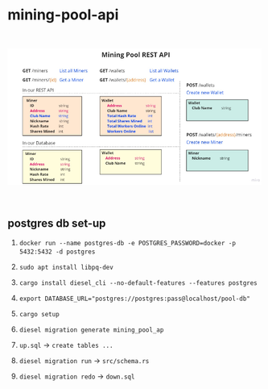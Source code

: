 # mining-pool-api

<br/>
<p align="center">
<img src="img/pool.png" >
</a>
</p>
<br/>

## postgres db set-up

1. `docker run --name postgres-db -e POSTGRES_PASSWORD=docker -p 5432:5432 -d postgres`

2. `sudo apt install libpq-dev`

3. `cargo install diesel_cli --no-default-features --features postgres`

4. `export DATABASE_URL="postgres://postgres:pass@localhost/pool-db"`

5. `cargo setup`

6. `diesel migration generate mining_pool_ap`

7. `up.sql` -> `create tables ...`

8. `diesel migration run` -> `src/schema.rs`

9. `diesel migration redo` -> `down.sql`
